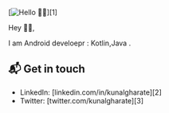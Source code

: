 [![Hello 👋🏻](https://www.androiddeveloper.co.in/blog/wp-content/uploads/2018/08/Reasons-Kotlin-The-Best-Option-For-Android-Development.png)][1]

Hey 👋🏻,

I am Android develoepr : Kotlin,Java .


## 📬 Get in touch

- LinkedIn: [linkedin.com/in/kunalgharate][2]
- Twitter: [twitter.com/kunalgharate][3]






